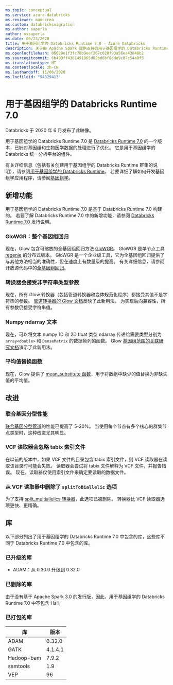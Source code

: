 ```yaml
---
ms.topic: conceptual
ms.service: azure-databricks
ms.reviewer: mamccrea
ms.custom: databricksmigration
ms.author: saperla
author: mssaperla
ms.date: 06/23/2020
title: 用于基因组学的 Databricks Runtime 7.0 - Azure Databricks
description: 关于由 Apache Spark 提供支持的用于基因组学的 Databricks Runtime 7.0 的发行说明。
ms.openlocfilehash: 06020e1f3fc78b9eef267c020f93a56ea43848b2
ms.sourcegitcommit: 6b499ff4361491965d02bd8bf8dde9c87c54a9f5
ms.translationtype: HT
ms.contentlocale: zh-CN
ms.lasthandoff: 11/06/2020
ms.locfileid: "94329413"
---
```

# <a name="databricks-runtime-70-for-genomics"></a>用于基因组学的 Databricks Runtime 7.0

Databricks 于 2020 年 6 月发布了此映像。

用于基因组学的 Databricks Runtime 7.0 是 [Databricks Runtime 7.0](7.0.md) 的一个版本，已针对基因组和生物医学数据的处理进行了优化。 它是用于基因组学的 Databricks 统一分析平台的组件。

有关详细信息（包括有关创建用于基因组学的 Databricks Runtime 群集的说明），请参阅[用于基因组学的 Databricks Runtime](../../runtime/genomicsruntime.md#dbr-genomics)。 若要详细了解如何开发基因组学应用程序，请参阅[基因组学](../../applications/genomics/index.md)。

## <a name="new-features"></a>新增功能

用于基因组学的 Databricks Runtime 7.0 是基于 Databricks Runtime 7.0 构建的。 若要了解 Databricks Runtime 7.0 中的新增功能，请参阅 [Databricks Runtime 7.0](7.0.md) 发行说明。

### <a name="glowgr-whole-genome-regression"></a>GloWGR：整个基因组回归

现在，Glow 包含可缩放的全基因组回归方法 [GloWGR](../../applications/genomics/tertiary/glowgr.md)。 GloWGR 是单节点工具 [regenie](https://rgcgithub.github.io/regenie/) 的分布式版本。 GloWGR 是一个企业级工具，它为全基因组回归提供了与其他方法相当的准确性，但在速度上有数量级的提高。 有关详细信息，请参阅开放源代码中的[全基因组回归](https://glow.readthedocs.io/en/latest/tertiary/whole-genome-regression.html)。

### <a name="transformers-accept-non-string-typed-arguments"></a>转换器会接受非字符串类型参数

现在，所有 Glow 转换器（包括管道转换器和变体规范化程序）都接受其值不是字符串的参数。 [管道转换器的 Glow 文档](https://glow.readthedocs.io/en/latest/tertiary/pipe-transformer.html)反映了此新用法。 为实现后向兼容性，所有参数仍接受字符串值。

### <a name="numpy-ndarray-literals"></a>Numpy ndarray 文本

现在，可以将文本 numpy 1D 和 2D float 类型 ndarray 传递给需要类型分别为 `array<double>` 和 `DenseMatrix` 的数据帧列的函数。 Glow [基因组范围的关联研究文档](https://glow.readthedocs.io/en/latest/tertiary/regression-tests.html)演示了此新用法。

### <a name="mean-substitution-function"></a>平均值替换函数

现在，Glow 提供了 [mean_substitute 函数](https://glow.readthedocs.io/en/latest/api-docs/pyspark-functions.html#glow.functions.mean_substitute)，用于将数组中缺少的值替换为非缺失值的平均值。

## <a name="improvements"></a>改进

### <a name="joint-genotyping-performance"></a>联合基因分型性能

[联合基因分型管道](../../applications/genomics/tertiary/joint-genotyping-pipeline.md)的性能已提高了 5-20%。 当使用每个节点有多个核心的群集节点类型时，这种改进尤其明显。

### <a name="vcf-reader-ignores-tabix-index-files"></a>VCF 读取器会忽略 tabix 索引文件

在以前的版本中，如果 VCF 文件的目录包含 tabix 索引文件，则 VCF 读取器在读取该目录时可能会失败。 读取器会尝试将 tabix 文件解释为 VCF 文件，并报告错误。 现在，读取器仅使用索引文件来确定要读取的数据文件。

### <a name="removed-splittobiallelic-option-from-vcf-reader"></a>从 VCF 读取器中删除了 `splitToBiallelic` 选项

为了支持 [split_multiallelics 转换器](https://glow.readthedocs.io/en/stable/etl/variant-splitter.html)，此选项已被删除。 转换器比 VCF 读取器选项更快、更精确。

## <a name="libraries"></a>库

以下部分列出了用于基因组学的 Databricks Runtime 7.0 中包含的库，这些库不同于 Databricks Runtime 7.0 中包含的库。

### <a name="upgraded-libraries"></a>已升级的库

* ADAM：从 0.30.0 升级到 0.32.0

### <a name="removed-libraries"></a>已删除的库

由于没有基于 Apache Spark 3.0 的发行版，因此，用于基因组学的 Databricks Runtime 7.0 中不包含 Hail。

### <a name="packaged-libraries"></a>已打包的库

| 库                                            | 版本                                            |
|----------------------------------------------------|----------------------------------------------------|
| ADAM                                               | 0.32.0                                             |
| GATK                                               | 4.1.4.1                                            |
| Hadoop-bam                                         | 7.9.2                                              |
| samtools                                           | 1.9                                                |
| VEP                                                | 96                                                 |